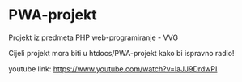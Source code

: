 # PWA-projekt
Projekt iz predmeta PHP web-programiranje - VVG

Cijeli projekt mora biti u htdocs/PWA-projekt kako bi ispravno radio!

youtube link: https://www.youtube.com/watch?v=laJJ9DrdwPI
